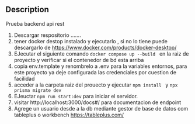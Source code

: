 
## Description

Prueba backend api rest

1. Descargar respositorio .......
2. tener docker destop instalado y ejecutarlo , si no lo tiene puede descargarlo de https://www.docker.com/products/docker-desktop/ 
3. EJecutar el siguiente comando ```docker compose up --build ``` en la raiz de proyecto y verificar si el contenedor de bd esta arriba
4. copia env.template y renombrelo a .env para la variables entornos, para este proyecto ya deje configurada las credenciales por cuestion de facilidad
4. acceder a la carpeta raiz del prouecto y ejecutar ```npm install ``` y ```npx prisma migrate dev ```
5. EJeuctar ```npm run start:dev``` para iniciar el servidor.
6. visitar http://localhost:3000/docs#/ para documentacion de endpoint
7. Agrege un usuario desde a la db mediante gestor de base de datos com tableplus o workbench
https://tableplus.com/

